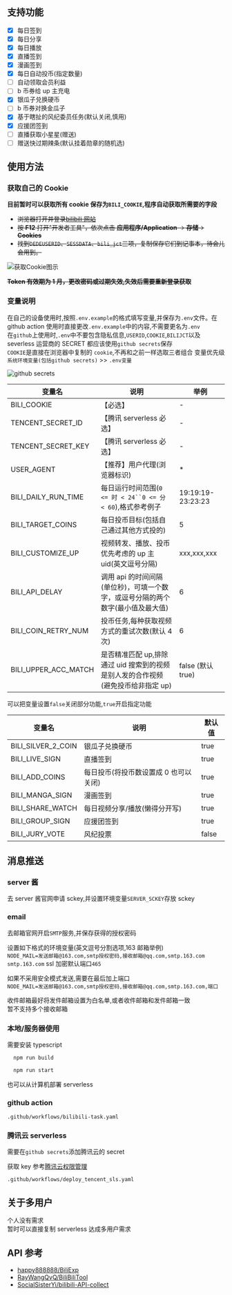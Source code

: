 ## 支持功能

- [x] 每日签到
- [x] 每日分享
- [x] 每日播放
- [x] 直播签到
- [x] 漫画签到
- [x] 每日自动投币(指定数量)
- [ ] 自动领取会员利益
- [ ] b 币券给 up 主充电
- [x] 银瓜子兑换硬币
- [ ] b 币券对换金瓜子
- [x] 基于瞎扯的风纪委员任务(默认关闭,慎用)
- [x] 应援团签到
- [ ] 直播获取小星星(赠送)
- [ ] 赠送快过期辣条(默认挂着勋章的随机选)

## 使用方法

### 获取自己的 Cookie

**目前暂时可以获取所有 cookie 保存为`BILI_COOKIE`,程序自动获取所需要的字段**

- ~~浏览器打开并登录[bilibili 网站](https://www.bilibili.com/)~~
- ~~按 **F12** 打开"开发者工具"，依次点击 **应用程序/Application** -> **存储**-> **Cookies**~~
- ~~找到`DEDEUSERID`、`SESSDATA`、`bili_jct`三项，复制保存它们到记事本，待会儿会用到。~~

![获取Cookie图示](https://cdn.jsdelivr.net/gh/catlair/BiliTools@main/images/get-bilibili-web-cookie.jpg)

~~**Token 有效期为 1 月，更改密码或过期失效,失效后需要重新登录获取**~~

### 变量说明

在自己的设备使用时,按照`.env.example`的格式填写变量,并保存为`.env`文件。在 github action 使用时直接更改`.env.example`中的内容,不需要更名为`.env`  
在`github`上使用时,`.env`中不要包含隐私信息,`USERID`,`COOKIE`,`BILIJCT`以及 severless 运营商的 SECRET 都应该使用`github secrets`保存  
`COOKIE`是直接在浏览器中复制的 `cookie`,不再和之前一样选取三者组合
变量优先级`系统环境变量(包括github secrets)` >> `.env变量`

![github secrets](https://cdn.jsdelivr.net/gh/catlair/BiliTools@main/images/secrets.png)

| 变量名               | 说明                                                                             | 举例              |
| -------------------- | -------------------------------------------------------------------------------- | ----------------- |
| BILI_COOKIE          | 【必选】                                                                         | -                 |
| TENCENT_SECRET_ID    | 【腾讯 serverless 必选】                                                         | -                 |
| TENCENT_SECRET_KEY   | 【腾讯 serverless 必选】                                                         | -                 |
| USER_AGENT           | 【推荐】用户代理(浏览器标识)                                                     | \*                |
| BILI_DAILY_RUN_TIME  | 每日运行时间范围(` 0 <= 时 < 24``0 <= 分 < 60 `),格式参考例子                    | 19:19:19-23:23:23 |
| BILI_TARGET_COINS    | 每日投币目标(包括自己通过其他方式投的)                                           | 5                 |
| BILI_CUSTOMIZE_UP    | 视频转发、播放、投币优先考虑的 up 主 uid(英文逗号分隔)                           | xxx,xxx,xxx       |
| BILI_API_DELAY       | 调用 api 的时间间隔(单位秒)，可填一个数字，或逗号分隔的两个数字(最小值及最大值)  | 6                 |
| BILI_COIN_RETRY_NUM  | 投币任务,每种获取视频方式的重试次数(默认 4 次)                                   | 6                 |
| BILI_UPPER_ACC_MATCH | 是否精准匹配 up,排除通过 uid 搜索到的视频是别人发的合作视频(避免投币给非指定 up) | false (默认 true) |

可以把变量设置`false`关闭部分功能,`true`开启指定功能

| 变量名             | 说明                                  | 默认值 |
| ------------------ | ------------------------------------- | ------ |
| BILI_SILVER_2_COIN | 银瓜子兑换硬币                        | true   |
| BILI_LIVE_SIGN     | 直播签到                              | true   |
| BILI_ADD_COINS     | 每日投币(将投币数设置成 0 也可以关闭) | true   |
| BILI_MANGA_SIGN    | 漫画签到                              | true   |
| BILI_SHARE_WATCH   | 每日视频分享/播放(懒得分开写)         | true   |
| BILI_GROUP_SIGN    | 应援团签到                            | true   |
| BILI_JURY_VOTE     | 风纪投票                              | false  |

## 消息推送

### server 酱

去 server 酱官网申请 sckey,并设置环境变量`SERVER_SCKEY`存放 sckey

### email

去邮箱官网开启`SMTP`服务,并保存获得的授权密码

设置如下格式的环境变量(英文逗号分割选项,163 邮箱举例)  
`NODE_MAIL=发送邮箱@163.com,smtp授权密码,接收邮箱@qq.com,smtp.163.com`  
`smtp.163.com` ssl 加密默认端口`465`

如果不采用安全模式发送,需要在最后加上端口  
`NODE_MAIL=发送邮箱@163.com,smtp授权密码,接收邮箱@qq.com,smtp.163.com,端口`

收件邮箱最好将发件邮箱设置为白名单,或者收件邮箱和发件邮箱一致  
暂不支持多个接收邮箱

### 本地/服务器使用

需要安装 typescript

```bash
  npm run build
```

```bash
  npm run start
```

也可以从计算机部署 serverless

### github action

`.github/workflows/bilibili-task.yaml`

### 腾讯云 serverless

需要在`github secrets`添加腾讯云的 secret

获取 key 参考[腾讯云权限管理](https://cloud.tencent.com/document/product/583/44786)

`.github/workflows/deploy_tencent_sls.yaml`

## 关于多用户

个人没有需求  
暂时可以直接复制 serverless 达成多用户需求

## API 参考

- [happy888888/BiliExp](https://github.com/happy888888/BiliExp)
- [RayWangQvQ/BiliBiliTool](https://github.com/RayWangQvQ/BiliBiliTool)
- [SocialSisterYi/bilibili-API-collect](https://github.com/SocialSisterYi/bilibili-API-collect)
